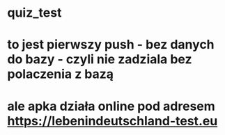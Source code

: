 # quiz_test
# to jest pierwszy push - bez danych do bazy - czyli nie zadziala bez polaczenia z bazą
# ale apka działa online pod adresem https://lebenindeutschland-test.eu
